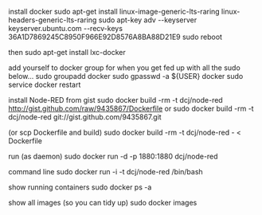 install docker
	sudo apt-get install linux-image-generic-lts-raring linux-headers-generic-lts-raring
	sudo apt-key adv --keyserver keyserver.ubuntu.com --recv-keys 36A1D7869245C8950F966E92D8576A8BA88D21E9
	sudo reboot

then
	sudo apt-get install lxc-docker

add yourself to docker group  for when you get fed up with all the sudo below...
	sudo groupadd docker
	sudo gpasswd -a ${USER} docker
	sudo service docker restart

install Node-RED from gist
	sudo docker build -rm -t dcj/node-red http://gist.github.com/raw/9435867/Dockerfile
or	sudo docker build -rm -t dcj/node-red git://gist.github.com/9435867.git

(or scp Dockerfile and build)
	sudo docker build -rm -t dcj/node-red - < Dockerfile

run (as daemon)
	sudo docker run -d -p 1880:1880 dcj/node-red

command line
	sudo docker run -i -t dcj/node-red /bin/bash

show running containers
	sudo docker ps -a

show all images (so you can tidy up)
	sudo docker images
